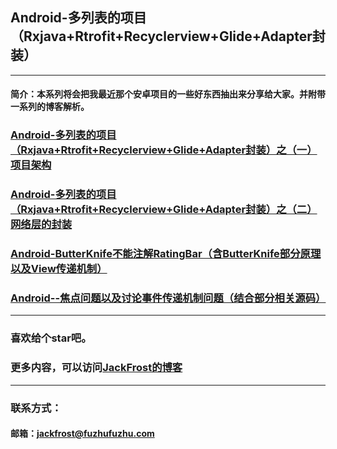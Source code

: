 ## Android-多列表的项目（Rxjava+Rtrofit+Recyclerview+Glide+Adapter封装）
***
#### 简介：本系列将会把我最近那个安卓项目的一些好东西抽出来分享给大家。并附带一系列的博客解析。
### [Android-多列表的项目（Rxjava+Rtrofit+Recyclerview+Glide+Adapter封装）之（一）项目架构](http://blog.csdn.net/jack__frost/article/details/55853599)
### [Android-多列表的项目（Rxjava+Rtrofit+Recyclerview+Glide+Adapter封装）之（二）网络层的封装](http://blog.csdn.net/Jack__Frost/article/details/56012531)
### [Android-ButterKnife不能注解RatingBar（含ButterKnife部分原理以及View传递机制）](http://blog.csdn.net/Jack__Frost/article/details/59490388)
### [Android--焦点问题以及讨论事件传递机制问题（结合部分相关源码）](http://blog.csdn.net/jack__frost/article/details/59578796)
***
### 喜欢给个star吧。
### 更多内容，可以访问[JackFrost的博客](http://blog.csdn.net/jack__frost?viewmode=contents)
***
### 联系方式：
#### 邮箱：jackfrost@fuzhufuzhu.com
